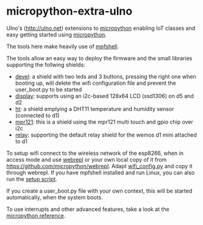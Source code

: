 # micropython-extra-ulno
Ulno's (http://ulno.net) extensions to [micropython](http://www.micropython.org/)
enabling IoT classes and easy getting started using [micropython](http://www.micropython.org/).

The tools here make heavily use of [mpfshell](https://github.com/wendlers/mpfshell).

The tools allow an easy way to deploy the firmware and the small libraries supporting
the follwing shields:
- [devel](shields/devel/README.md): a shield with two leds and 3 buttons, pressing the right one when booting up, will
  delete the wifi configuration file and prevent the user_boot.py to be started
- [display](shields/display/README.md): supports using an i2c-based 128x64 LCD (ssd1306) on d5 and d2
- [ht](shields/ht/README.md): a shield emplying a DHT11 temperature and humidity sensor (connected to d1)
- [mpr121](shields/mpr121/README.md): this is a shield using the mpr121 multi touch and gpio chip over i2c
- [relay](shields/relay/README.md): supporting the default relay shield for the wemos d1 mini attached to d1

To setup wifi connect to the wireless network of the esp8266, when in access mode and use 
[webrepl](http://micropython.org/webrepl/) or your own local copy of it from https://github.com/micropython/webrepl.
Adapt [wifi_config.py](/examples/wifi_config.py) and copy it through webrepl. If you have mpfshell installed and run
Linux, you can also run the [setup script](bin/program_wifi).

If you create a user_boot.py file with your own context, this will be started automatically,
when the system boots.

To use interrupts and other advanced features, take a look at the
[micropython reference](https://docs.micropython.org/en/latest/esp8266/esp8266/quickref.html).
